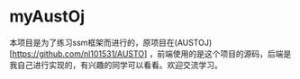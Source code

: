 # myAustOj
本项目是为了练习ssm框架而进行的，原项目在(AUSTOJ)[https://github.com/nl101531/AUSTO] ，前端使用的是这个项目的源码，后端是我自己进行实现的，有兴趣的同学可以看看。欢迎交流学习。
